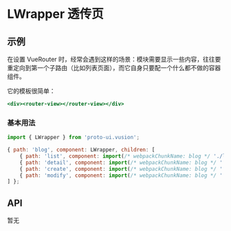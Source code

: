 <!-- 该 README.md 根据 api.yaml 和 docs/*.md 自动生成，为了方便在 GitHub 和 NPM 上查阅。如需修改，请查看源文件 -->

# LWrapper 透传页

## 示例
在设置 VueRouter 时，经常会遇到这样的场景：模块需要显示一些内容，往往要重定向到第一个子路由（比如列表页面），而它自身只要配一个什么都不做的容器组件。

它的模板很简单：

``` htm
<div><router-view></router-view></div>
```

### 基本用法

``` js
import { LWrapper } from 'proto-ui.vusion';

{ path: 'blog', component: LWrapper, children: [
    { path: 'list', component: import(/* webpackChunkName: blog */ './list') },
    { path: 'detail', component: import(/* webpackChunkName: blog */ './detail') },
    { path: 'create', component: import(/* webpackChunkName: blog */ './create') },
    { path: 'modify', component: import(/* webpackChunkName: blog */ './modify') },
] };
```

## API

暂无